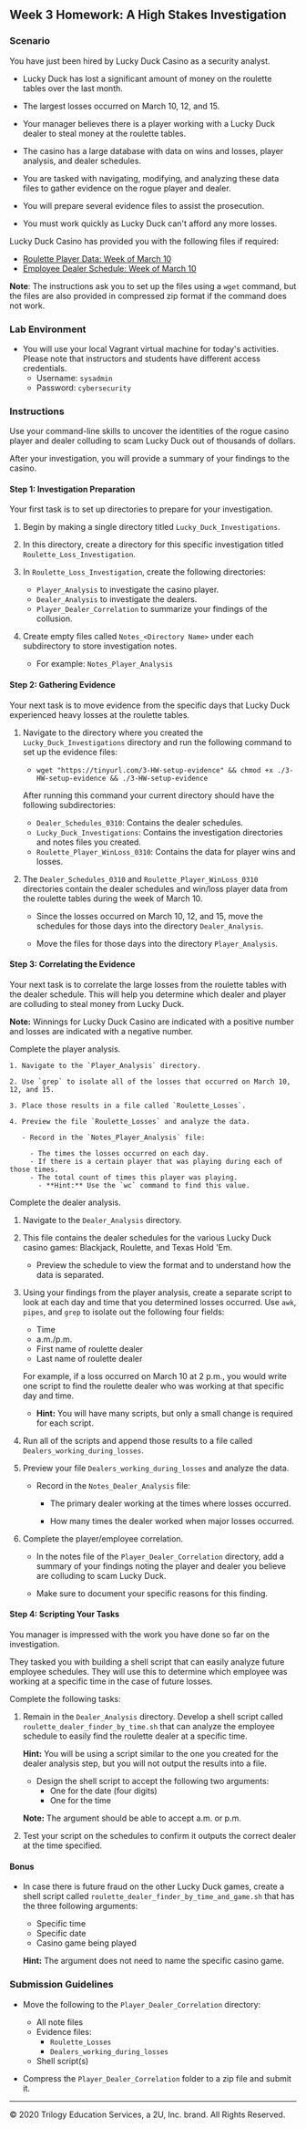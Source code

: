 ## Week 3 Homework: A High Stakes Investigation

### Scenario

You have just been hired by Lucky Duck Casino as a security analyst.

 - Lucky Duck has lost a significant amount of money on the roulette tables over the last month.

 - The largest losses occurred on March 10, 12, and 15.

 - Your manager believes there is a player working with a Lucky Duck dealer to steal money at the roulette tables.

 - The casino has a large database with data on wins and losses, player analysis, and dealer schedules.

- You are tasked with navigating, modifying, and analyzing these data files to gather evidence on the rogue player and dealer.

 - You will prepare several evidence files to assist the prosecution.

 - You must work quickly as Lucky Duck can't afford any more losses.

Lucky Duck Casino has provided you with the following files if required:

  - [Roulette Player Data: Week of March 10](Resources/Roulette_Player_WinLoss_0310.zip)
  - [Employee Dealer Schedule: Week of March 10](Resources/Dealer_Schedules_0310.zip)

**Note**: The instructions ask you to set up the files using a `wget` command, but the files are also provided in compressed zip format if the command does not work.


### Lab Environment

- You will use your local Vagrant virtual machine for today's activities. Please note that instructors and students have different access credentials.
  - Username: `sysadmin`
  - Password: `cybersecurity`

### Instructions 

Use your command-line skills to uncover the identities of the rogue casino player and dealer colluding to scam Lucky Duck out of thousands of dollars. 

After your investigation, you will provide a summary of your findings to the casino. 

#### Step 1: Investigation Preparation

Your first task is to set up directories to prepare for your investigation.

1. Begin by making a single directory titled `Lucky_Duck_Investigations`.

2. In this directory, create a directory for this specific investigation titled `Roulette_Loss_Investigation`.

3. In `Roulette_Loss_Investigation`, create the following directories:

   - `Player_Analysis` to investigate the casino player.
   - `Dealer_Analysis` to investigate the dealers.
   - `Player_Dealer_Correlation` to summarize your findings of the collusion.

4. Create empty files called `Notes_<Directory Name>` under each subdirectory to store investigation notes.

   - For example: `Notes_Player_Analysis`

#### Step 2: Gathering Evidence

Your next task is to move evidence from the specific days that Lucky Duck experienced heavy losses at the roulette tables.

1. Navigate to the directory where you created the `Lucky_Duck_Investigations` directory and run the following command to set up the evidence files:

   - `wget "https://tinyurl.com/3-HW-setup-evidence" && chmod +x ./3-HW-setup-evidence && ./3-HW-setup-evidence`

   After running this command your current directory should have the following subdirectories:

    - `Dealer_Schedules_0310`: Contains the dealer schedules.
    - `Lucky_Duck_Investigations`: Contains the investigation directories and notes files you created.
    - `Roulette_Player_WinLoss_0310`: Contains the data for player wins and losses.

2. The `Dealer_Schedules_0310` and `Roulette_Player_WinLoss_0310` directories contain the dealer schedules and win/loss player data from the roulette tables during the week of March 10.

   -  Since the losses occurred on March 10, 12, and 15, move the schedules for those days into the directory `Dealer_Analysis`.

   -  Move the files for those days into the directory `Player_Analysis`.

#### Step 3: Correlating the Evidence

Your next task is to correlate the large losses from the roulette tables with the dealer schedule. This will help you determine which dealer and player are colluding to steal money from Lucky Duck.

  **Note:** Winnings for Lucky Duck Casino are indicated with a positive number and losses are indicated with a negative number.

Complete the player analysis.

    1. Navigate to the `Player_Analysis` directory.

    2. Use `grep` to isolate all of the losses that occurred on March 10, 12, and 15.

    3. Place those results in a file called `Roulette_Losses`.

    4. Preview the file `Roulette_Losses` and analyze the data.

       - Record in the `Notes_Player_Analysis` file:

         - The times the losses occurred on each day.
         - If there is a certain player that was playing during each of those times.
         - The total count of times this player was playing.
           - **Hint:** Use the `wc` command to find this value.

Complete the dealer analysis. 

  1. Navigate to the `Dealer_Analysis` directory.

  2. This file contains the dealer schedules for the various Lucky Duck casino games: Blackjack, Roulette, and Texas Hold 'Em.

     - Preview the schedule to view the format and to understand how the data is separated.

  3. Using your findings from the player analysis, create a separate script to look at each day and time that you determined losses occurred. Use `awk`, `pipes`, and `grep` to isolate out the following four fields:

     - Time
     - a.m./p.m.
     - First name of roulette dealer
     - Last name of roulette dealer

     For example, if a loss occurred on March 10 at 2 p.m., you would write one script to find the roulette dealer who was working at that specific day and time.

     - **Hint:** You will have many scripts, but only a small change is required for each script.

  4. Run all of the scripts and append those results to a file called `Dealers_working_during_losses`.

  5. Preview your file `Dealers_working_during_losses` and analyze the data.

     - Record in the `Notes_Dealer_Analysis` file:

       - The primary dealer working at the times where losses occurred.

       - How many times the dealer worked when major losses occurred.

6. Complete the player/employee correlation. 

   - In the notes file of the `Player_Dealer_Correlation` directory, add a summary of your findings noting the player and dealer you believe are colluding to scam Lucky Duck.

    - Make sure to document your specific reasons for this finding.

#### Step 4: Scripting Your Tasks

You manager is impressed with the work you have done so far on the investigation.  

 They tasked you with building a shell script that can easily analyze future employee schedules. They will use this to determine which employee was working at a specific time in the case of future losses.

Complete the following tasks:

1. Remain in the `Dealer_Analysis` directory.  Develop a shell script called `roulette_dealer_finder_by_time.sh` that can analyze the employee schedule to easily find the roulette dealer at a specific time.

   **Hint:** You will be using a script similar to the one you created for the dealer analysis step, but you will not output the results into a file.

   - Design the shell script to accept the following two arguments:
     - One for the date (four digits)
     - One for the time

    **Note:** The argument should be able to accept a.m. or p.m.

2. Test your script on the schedules to confirm it outputs the correct dealer at the time specified.

#### Bonus

- In case there is future fraud on the other Lucky Duck games, create a shell script called `roulette_dealer_finder_by_time_and_game.sh` that has the three following arguments:

  - Specific time
  - Specific date
  - Casino game being played

  **Hint:** The argument does not need to name the specific casino game.

### Submission Guidelines

- Move the following to the `Player_Dealer_Correlation` directory:
  - All note files
  - Evidence files:
    - `Roulette_Losses`
    - `Dealers_working_during_losses`
  - Shell script(s)

- Compress the `Player_Dealer_Correlation` folder to a zip file and submit it.

---

© 2020 Trilogy Education Services, a 2U, Inc. brand. All Rights Reserved.
